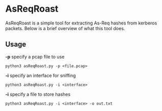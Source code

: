 # AsReqRoast

AsReqRoast is a simple tool for extracting As-Req hashes from kerberos packets. Below is a brief overview of what this tool does.




## Usage

**-p** specify a pcap file to use
```
python3 asReqRoast.py -p <file.pcap>
```

  
__-i__ specify an interface for sniffing

```
python3 asReqRoast.py -i <interface>
```

__-i__ specify a file to store hashes

```
python3 asReqRoast.py -i <interface> -o out.txt
```
